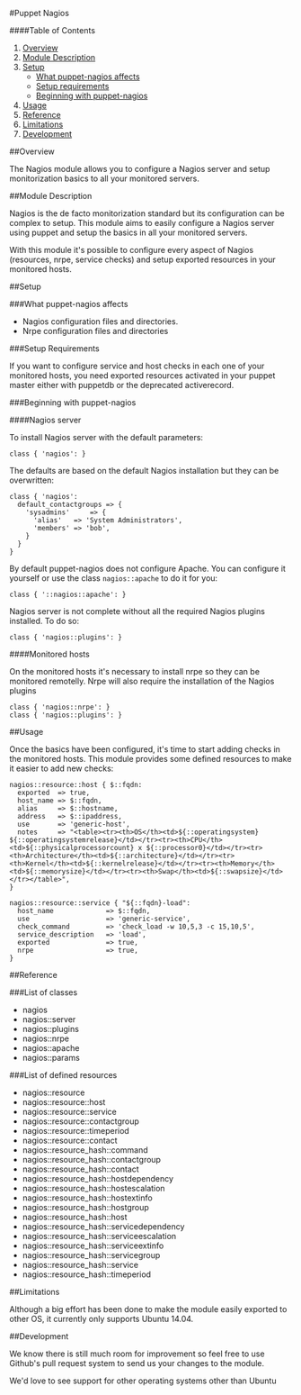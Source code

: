 #Puppet Nagios

####Table of Contents

1. [Overview](#overview)
2. [Module Description](#module-description)
3. [Setup](#setup)
    * [What puppet-nagios affects](#what-puppet-nagios-affects)
    * [Setup requirements](#setup-requirements)
    * [Beginning with puppet-nagios](#beginning-with-puppet-nagios)
4. [Usage](#usage)
5. [Reference](#reference)
5. [Limitations](#limitations)
6. [Development](#development)

##Overview

The Nagios module allows you to configure a Nagios server and setup monitorization basics to all your monitored servers.

##Module Description

Nagios is the de facto monitorization standard but its configuration can be complex to setup. This module aims to easily configure a Nagios server using puppet and setup the basics in all your monitored servers.

With this module it's possible to configure every aspect of Nagios (resources, nrpe, service checks) and setup exported resources in your monitored hosts.

##Setup

###What puppet-nagios affects

* Nagios configuration files and directories.
* Nrpe configuration files and directories

###Setup Requirements

If you want to configure service and host checks in each one of your monitored hosts, you need exported resources activated in your puppet master either with puppetdb or the deprecated activerecord.

###Beginning with puppet-nagios

####Nagios server

To install Nagios server with the default parameters:

```puppet
class { 'nagios': }
```

The defaults are based on the default Nagios installation but they can be overwritten:

```puppet
class { 'nagios':
  default_contactgroups => {
    'sysadmins'     => {
      'alias'   => 'System Administrators',
      'members' => 'bob',
    }
  }
}
```

By default puppet-nagios does not configure Apache. You can configure it yourself or use the class ``nagios::apache`` to do it for you:

```puppet
class { '::nagios::apache': }
```

Nagios server is not complete without all the required Nagios plugins installed. To do so:

```puppet
class { 'nagios::plugins': }
```

####Monitored hosts

On the monitored hosts it's necessary to install nrpe so they can be monitored remotelly. Nrpe will also require the installation of the Nagios plugins

```puppet
class { 'nagios::nrpe': }
class { 'nagios::plugins': }
```

##Usage

Once the basics have been configured, it's time to start adding checks in the monitored hosts. This module provides some defined resources to make it easier to add new checks:

```puppet
nagios::resource::host { $::fqdn:
  exported  => true,
  host_name => $::fqdn,
  alias     => $::hostname,
  address   => $::ipaddress,
  use       => 'generic-host',
  notes     => "<table><tr><th>OS</th><td>${::operatingsystem} ${::operatingsystemrelease}</td></tr><tr><th>CPU</th><td>${::physicalprocessorcount} x ${::processor0}</td></tr><tr><th>Architecture</th><td>${::architecture}</td></tr><tr><th>Kernel</th><td>${::kernelrelease}</td></tr><tr><th>Memory</th><td>${::memorysize}</td></tr><tr><th>Swap</th><td>${::swapsize}</td></tr></table>",
}

nagios::resource::service { "${::fqdn}-load":
  host_name             => $::fqdn,
  use                   => 'generic-service',
  check_command         => 'check_load -w 10,5,3 -c 15,10,5',
  service_description   => 'load',
  exported              => true,
  nrpe                  => true,
}
```

##Reference

###List of classes

* nagios
* nagios::server
* nagios::plugins
* nagios::nrpe
* nagios::apache
* nagios::params

###List of defined resources

* nagios::resource
* nagios::resource::host
* nagios::resource::service
* nagios::resource::contactgroup
* nagios::resource::timeperiod
* nagios::resource::contact
* nagios::resource_hash::command
* nagios::resource_hash::contactgroup
* nagios::resource_hash::contact
* nagios::resource_hash::hostdependency
* nagios::resource_hash::hostescalation
* nagios::resource_hash::hostextinfo
* nagios::resource_hash::hostgroup
* nagios::resource_hash::host
* nagios::resource_hash::servicedependency
* nagios::resource_hash::serviceescalation
* nagios::resource_hash::serviceextinfo
* nagios::resource_hash::servicegroup
* nagios::resource_hash::service
* nagios::resource_hash::timeperiod

##Limitations

Although a big effort has been done to make the module easily exported to other OS, it currently only supports Ubuntu 14.04.

##Development

We know there is still much room for improvement so feel free to use Github's pull request system to send us your changes to the module.

We'd love to see support for other operating systems other than Ubuntu
